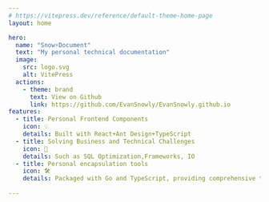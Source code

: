 ```yaml
---
# https://vitepress.dev/reference/default-theme-home-page
layout: home

hero:
  name: "Snow⚡️Document"
  text: "My personal technical documentation"
  image:
    src: logo.svg
    alt: VitePress
  actions:
    - theme: brand
      text: View on Github
      link: https://github.com/EvanSnowly/EvanSnowly.github.io
features:
  - title: Personal Frontend Components
    icon: 💡
    details: Built with React+Ant Design+TypeScript
  - title: Solving Business and Technical Challenges
    icon: 💪
    details: Such as SQL Optimization,Frameworks, IO
  - title: Personal encapsulation tools
    icon: 🛠️
    details: Packaged with Go and TypeScript, providing comprehensive type hints and documentationt   
 
---
```




